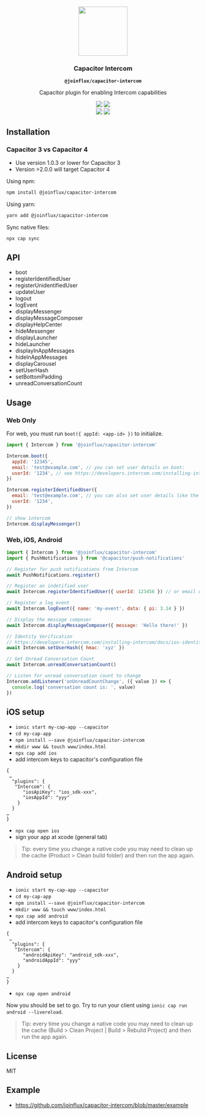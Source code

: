 <p align="center"><br><img src="https://user-images.githubusercontent.com/236501/85893648-1c92e880-b7a8-11ea-926d-95355b8175c7.png" width="128" height="128" /></p>
<h3 align="center">Capacitor Intercom</h3>
<p align="center"><strong><code>@joinflux/capacitor-intercom</code></strong></p>
<p align="center">
  Capacitor plugin for enabling Intercom capabilities
</p>

<p align="center">
  <img src="https://img.shields.io/maintenance/yes/2021?style=flat-square" />
  <a href="https://www.npmjs.com/package/@joinflux/capacitor-intercom"><img src="https://img.shields.io/npm/l/@joinflux/capacitor-intercom?style=flat-square" /></a>
<br>
  <a href="https://www.npmjs.com/package/@joinflux/capacitor-intercom"><img src="https://img.shields.io/npm/dw/@joinflux/capacitor-intercom?style=flat-square" /></a>
  <a href="https://www.npmjs.com/package/@joinflux/capacitor-intercom"><img src="https://img.shields.io/npm/v/@joinflux/capacitor-intercom?style=flat-square" /></a>
</p>

## Installation

### Capacitor 3 vs Capacitor 4

- Use version 1.0.3 or lower for Capacitor 3
- Version >2.0.0 will target Capacitor 4

Using npm:

```bash
npm install @joinflux/capacitor-intercom
```

Using yarn:

```bash
yarn add @joinflux/capacitor-intercom
```

Sync native files:

```bash
npx cap sync
```

## API

- boot
- registerIdentifiedUser
- registerUnidentifiedUser
- updateUser
- logout
- logEvent
- displayMessenger
- displayMessageComposer
- displayHelpCenter
- hideMessenger
- displayLauncher
- hideLauncher
- displayInAppMessages
- hideInAppMessages
- displayCarousel
- setUserHash
- setBottomPadding
- unreadConversationCount

## Usage

### Web Only

For web, you must run `boot({ appId: <app-id> })` to initialize.

```js
import { Intercom } from '@joinflux/capacitor-intercom'

Intercom.boot({
  appId: '12345',
  email: 'test@example.com', // you can set user details on boot:
  userId: '1234', // see https://developers.intercom.com/installing-intercom/docs/capacitor-intercom-javascript#intercomboot-intercomsettings
})

Intercom.registerIdentifiedUser({
  email: 'test@example.com', // you can also set user details like the mobile SDKs
  userId: '1234',
})

// show intercom
Intercom.displayMessenger()
```

### Web, iOS, Android

```js
import { Intercom } from '@joinflux/capacitor-intercom'
import { PushNotifications } from '@capacitor/push-notifications'

// Register for push notifications from Intercom
await PushNotifications.register()

// Register an indetified user
await Intercom.registerIdentifiedUser({ userId: 123456 }) // or email or both

// Register a log event
await Intercom.logEvent({ name: 'my-event', data: { pi: 3.14 } })

// Display the message composer
await Intercom.displayMessageComposer({ message: 'Hello there!' })

// Identity Verification
// https://developers.intercom.com/installing-intercom/docs/ios-identity-verification
await Intercom.setUserHash({ hmac: 'xyz' })

// Get Unread Conversation Count
await Intercom.unreadConversationCount()

// Listen for unread conversation count to change
Intercom.addListener('onUnreadCountChange', ({ value }) => {
  console.log('conversation count is: ', value)
})
```

## iOS setup

- `ionic start my-cap-app --capacitor`
- `cd my-cap-app`
- `npm install —-save @joinflux/capacitor-intercom`
- `mkdir www && touch www/index.html`
- `npx cap add ios`
- add intercom keys to capacitor's configuration file

```
{
 …
  "plugins": {
   "Intercom": {
      "iosApiKey": "ios_sdk-xxx",
      "iosAppId": "yyy"
    }
  }
…
}
```

- `npx cap open ios`
- sign your app at xcode (general tab)

> Tip: every time you change a native code you may need to clean up the cache (Product > Clean build folder) and then run the app again.

## Android setup

- `ionic start my-cap-app --capacitor`
- `cd my-cap-app`
- `npm install —-save @joinflux/capacitor-intercom`
- `mkdir www && touch www/index.html`
- `npx cap add android`
- add intercom keys to capacitor's configuration file

```
{
 …
  "plugins": {
   "Intercom": {
      "androidApiKey": "android_sdk-xxx",
      "androidAppId": "yyy"
    }
  }
…
}
```

- `npx cap open android`

Now you should be set to go. Try to run your client using `ionic cap run android --livereload`.

> Tip: every time you change a native code you may need to clean up the cache (Build > Clean Project | Build > Rebuild Project) and then run the app again.

## License

MIT

## Example

- https://github.com/joinflux/capacitor-intercom/blob/master/example
